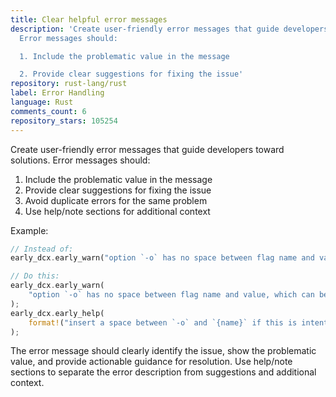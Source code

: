 ```yaml
---
title: Clear helpful error messages
description: 'Create user-friendly error messages that guide developers toward solutions.
  Error messages should:

  1. Include the problematic value in the message

  2. Provide clear suggestions for fixing the issue'
repository: rust-lang/rust
label: Error Handling
language: Rust
comments_count: 6
repository_stars: 105254
---
```


Create user-friendly error messages that guide developers toward solutions. Error messages should:
1. Include the problematic value in the message
2. Provide clear suggestions for fixing the issue
3. Avoid duplicate errors for the same problem
4. Use help/note sections for additional context

Example:
```rust
// Instead of:
early_dcx.early_warn("option `-o` has no space between flag name and value");

// Do this:
early_dcx.early_warn(
    "option `-o` has no space between flag name and value, which can be confusing"
);
early_dcx.early_help(
    format!("insert a space between `-o` and `{name}` if this is intentional: `-o {name}`")
);
```

The error message should clearly identify the issue, show the problematic value, and provide actionable guidance for resolution. Use help/note sections to separate the error description from suggestions and additional context.